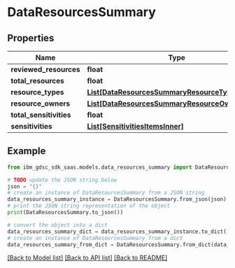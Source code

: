 # DataResourcesSummary


## Properties

Name | Type | Description | Notes
------------ | ------------- | ------------- | -------------
**reviewed_resources** | **float** |  | 
**total_resources** | **float** |  | 
**resource_types** | [**List[DataResourcesSummaryResourceTypesInner]**](DataResourcesSummaryResourceTypesInner.md) |  | 
**resource_owners** | [**List[DataResourcesSummaryResourceOwnersInner]**](DataResourcesSummaryResourceOwnersInner.md) |  | [optional] 
**total_sensitivities** | **float** |  | [optional] 
**sensitivities** | [**List[SensitivitiesItemsInner]**](SensitivitiesItemsInner.md) |  | 

## Example

```python
from ibm_gdsc_sdk_saas.models.data_resources_summary import DataResourcesSummary

# TODO update the JSON string below
json = "{}"
# create an instance of DataResourcesSummary from a JSON string
data_resources_summary_instance = DataResourcesSummary.from_json(json)
# print the JSON string representation of the object
print(DataResourcesSummary.to_json())

# convert the object into a dict
data_resources_summary_dict = data_resources_summary_instance.to_dict()
# create an instance of DataResourcesSummary from a dict
data_resources_summary_from_dict = DataResourcesSummary.from_dict(data_resources_summary_dict)
```
[[Back to Model list]](../README.md#documentation-for-models) [[Back to API list]](../README.md#documentation-for-api-endpoints) [[Back to README]](../README.md)


